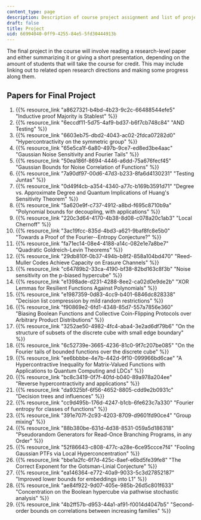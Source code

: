 ```yaml
---
content_type: page
description: Description of course project assignment and list of project topics
draft: false
title: Project
uid: 66994040-0ff9-4255-84e5-5fd30444913b
---
```

The final project in the course will involve reading a research-level paper and either summarizing it or giving a short presentation, depending on the amount of students that will take the course for credit. This may include linking out to related open research directions and making some progress along them.

## Papers for Final Project

1. {{% resource_link "a8627321-b4bd-4b23-9c2c-66488544efe5" "Inductive proof Majority is Stablest" %}} 
2. {{% resource_link "6eccdf11-5d75-4af9-bd37-b6f7cb748c84" "AND Testing" %}} 
3. {{% resource_link "6603eb75-dbd2-4043-ac02-2fdca07282d0" "Hypercontractivity on the symmetric group" %}}  
4. {{% resource_link "65e5ca1f-6a80-497b-9ce7-ed8ed3be4aac" "Gaussian Noise Sensitivity and Fourier Tails" %}}   
5. {{% resource_link "50ea186f-8694-4446-a6dd-75a676fecf45" "Gaussian Bounds for Noise Correlation of Functions" %}}   
6. {{% resource_link "7a90df97-00d6-47d3-b233-8fa6d4130231" "Testing Juntas" %}}   
7. {{% resource_link "0d49f4cb-a354-4340-a77c-b169b3591d71" "Degree vs. Approximate Degree and Quantum Implications of Huang's Sensitivity Theorem" %}}   
8. {{% resource_link "5a620e9f-c737-4912-a8bd-f695c8710b9a" "Polynomial bounds for decoupling, with applications" %}}   
9. {{% resource_link "220c3d64-4170-4b38-8d08-c078a20c1ab3" "Local Chernoff" %}}    
10. {{% resource_link "3ac19fcc-835d-4bd3-a621-9baf8fc8e5b0" "Towards a Proof of the Fourier--Entropy Conjecture?" %}}   
11. {{% resource_link "fa71ec14-08e4-4188-a14c-082e1e7a8be7" "Quadratic Goldreich-Levin Theorems" %}}   
12. {{% resource_link "29db810f-0b37-494b-b8f2-858a104bd470" "Reed-Muller Codes Achieve Capacity on Erasure Channels" %}}   
13. {{% resource_link "c64789b2-33ca-4190-bf38-82bd163c8f3b" "Noise sensitivity on the p-biased hypercube" %}}   
14. {{% resource_link "e1398ade-d231-4288-8ee2-ca02d0e9de2b" "XOR Lemmas for Resilient Functions Against Polynomials" %}}   
15. {{% resource_link "e1987359-0d83-4cc9-b401-6846dc828338" "Decision list compression by mild random restrictions" %}}   
16. {{% resource_link "f90869e2-6fd1-4348-85d7-557a7856e360" "Biasing Boolean Functions and Collective Coin-Flipping Protocols over Arbitrary Product Distributions" %}}   
17. {{% resource_link "3252ae50-4982-4fc4-aba4-3e2ad6df79b6" "On the structure of subsets of the discrete cube with small edge boundary" %}}   
18. {{% resource_link "6c52739e-3665-4236-81c0-9f7c207be085" "On the Fourier tails of bounded functions over the discrete cube" %}}   
19. {{% resource_link "ee6bbbbe-4e7b-442d-9f10-099966bd6cae" "A Hypercontractive Inequality for Matrix-Valued Functions with Applications to Quantum Computing and LDCs" %}}  
20. {{% resource_link "bc8c3419-0f7f-40fd-b040-89a978a204ee" "Reverse hypercontractivity and applications" %}}   
21. {{% resource_link "da9325bf-6f56-4652-8805-cdd9e2b0931c" "Decision trees and influences" %}}    
22. {{% resource_link "cc9d495b-176d-4247-b1cb-6fe623c7a330" "Fourier entropy for classes of functions" %}}    
23. {{% resource_link "391e707f-2c93-4203-8709-d9601fd90ce4" "Group mixing" %}}   
24. {{% resource_link "88b380be-631d-4d38-8531-059a5d186318" "Pseudorandom Generators for Read-Once Branching Programs, in any Order" %}}   
25. {{% resource_link "52f86643-c808-477c-a28e-6ce95ccce7f4" "Fooling Gaussian PTFs via Local Hyperconcentration" %}}   
26. {{% resource_link "bbe1a2fc-6f7d-425c-8aef-e6bd5fe39fe8" "The Correct Exponent for the Gotsman-Linial Conjecture" %}}   
27. {{% resource_link "ea146364-e772-40a9-9033-5c3d27852187" "Improved lower bounds for embeddings into L1" %}}   
28. {{% resource_link "ae84f922-9d07-405e-985b-26d5c801f633" "Concentration on the Boolean hypercube via pathwise stochastic analysis" %}}   
29. {{% resource_link "4b2ff57b-d953-44a1-af91-f0014d4047b5" "Second-order bounds on correlations between increasing families" %}}